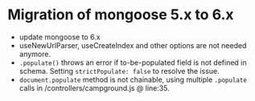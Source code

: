 # Migration of mongoose 5.x to 6.x
- update mongoose to 6.x
- useNewUrlParser, useCreateIndex and other options are not needed anymore.
- `.populate()` throws an error if to-be-populated field is not defined in schema. Setting `strictPopulate: false` to resolve the issue.
- `document.populate` method is not chainable, using multiple `.populate` calls in /controllers/campground.js @ line:35.